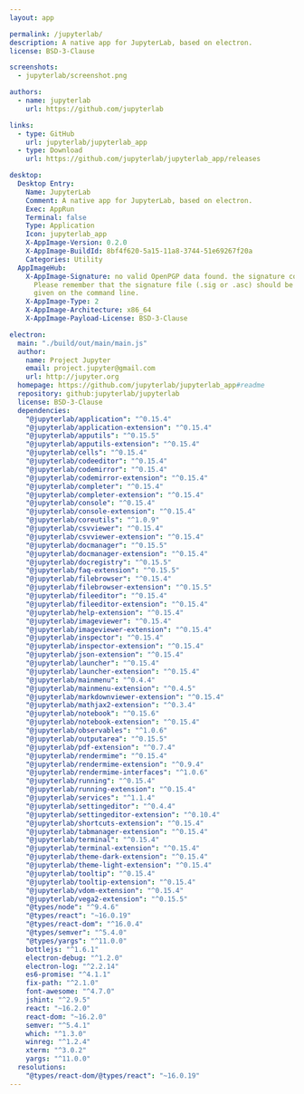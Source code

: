 ```yaml
---
layout: app

permalink: /jupyterlab/
description: A native app for JupyterLab, based on electron.
license: BSD-3-Clause

screenshots:
  - jupyterlab/screenshot.png

authors:
  - name: jupyterlab
    url: https://github.com/jupyterlab

links:
  - type: GitHub
    url: jupyterlab/jupyterlab_app
  - type: Download
    url: https://github.com/jupyterlab/jupyterlab_app/releases

desktop:
  Desktop Entry:
    Name: JupyterLab
    Comment: A native app for JupyterLab, based on electron.
    Exec: AppRun
    Terminal: false
    Type: Application
    Icon: jupyterlab_app
    X-AppImage-Version: 0.2.0
    X-AppImage-BuildId: 8bf4f620-5a15-11a8-3744-51e69267f20a
    Categories: Utility
  AppImageHub:
    X-AppImage-Signature: no valid OpenPGP data found. the signature could not be verified.
      Please remember that the signature file (.sig or .asc) should be the first file
      given on the command line.
    X-AppImage-Type: 2
    X-AppImage-Architecture: x86_64
    X-AppImage-Payload-License: BSD-3-Clause

electron:
  main: "./build/out/main/main.js"
  author:
    name: Project Jupyter
    email: project.jupyter@gmail.com
    url: http://jupyter.org
  homepage: https://github.com/jupyterlab/jupyterlab_app#readme
  repository: github:jupyterlab/jupyterlab
  license: BSD-3-Clause
  dependencies:
    "@jupyterlab/application": "^0.15.4"
    "@jupyterlab/application-extension": "^0.15.4"
    "@jupyterlab/apputils": "^0.15.5"
    "@jupyterlab/apputils-extension": "^0.15.4"
    "@jupyterlab/cells": "^0.15.4"
    "@jupyterlab/codeeditor": "^0.15.4"
    "@jupyterlab/codemirror": "^0.15.4"
    "@jupyterlab/codemirror-extension": "^0.15.4"
    "@jupyterlab/completer": "^0.15.4"
    "@jupyterlab/completer-extension": "^0.15.4"
    "@jupyterlab/console": "^0.15.4"
    "@jupyterlab/console-extension": "^0.15.4"
    "@jupyterlab/coreutils": "^1.0.9"
    "@jupyterlab/csvviewer": "^0.15.4"
    "@jupyterlab/csvviewer-extension": "^0.15.4"
    "@jupyterlab/docmanager": "^0.15.5"
    "@jupyterlab/docmanager-extension": "^0.15.4"
    "@jupyterlab/docregistry": "^0.15.5"
    "@jupyterlab/faq-extension": "^0.15.5"
    "@jupyterlab/filebrowser": "^0.15.4"
    "@jupyterlab/filebrowser-extension": "^0.15.5"
    "@jupyterlab/fileeditor": "^0.15.4"
    "@jupyterlab/fileeditor-extension": "^0.15.4"
    "@jupyterlab/help-extension": "^0.15.4"
    "@jupyterlab/imageviewer": "^0.15.4"
    "@jupyterlab/imageviewer-extension": "^0.15.4"
    "@jupyterlab/inspector": "^0.15.4"
    "@jupyterlab/inspector-extension": "^0.15.4"
    "@jupyterlab/json-extension": "^0.15.4"
    "@jupyterlab/launcher": "^0.15.4"
    "@jupyterlab/launcher-extension": "^0.15.4"
    "@jupyterlab/mainmenu": "^0.4.4"
    "@jupyterlab/mainmenu-extension": "^0.4.5"
    "@jupyterlab/markdownviewer-extension": "^0.15.4"
    "@jupyterlab/mathjax2-extension": "^0.3.4"
    "@jupyterlab/notebook": "^0.15.6"
    "@jupyterlab/notebook-extension": "^0.15.4"
    "@jupyterlab/observables": "^1.0.6"
    "@jupyterlab/outputarea": "^0.15.5"
    "@jupyterlab/pdf-extension": "^0.7.4"
    "@jupyterlab/rendermime": "^0.15.4"
    "@jupyterlab/rendermime-extension": "^0.9.4"
    "@jupyterlab/rendermime-interfaces": "^1.0.6"
    "@jupyterlab/running": "^0.15.4"
    "@jupyterlab/running-extension": "^0.15.4"
    "@jupyterlab/services": "^1.1.4"
    "@jupyterlab/settingeditor": "^0.4.4"
    "@jupyterlab/settingeditor-extension": "^0.10.4"
    "@jupyterlab/shortcuts-extension": "^0.15.4"
    "@jupyterlab/tabmanager-extension": "^0.15.4"
    "@jupyterlab/terminal": "^0.15.4"
    "@jupyterlab/terminal-extension": "^0.15.4"
    "@jupyterlab/theme-dark-extension": "^0.15.4"
    "@jupyterlab/theme-light-extension": "^0.15.4"
    "@jupyterlab/tooltip": "^0.15.4"
    "@jupyterlab/tooltip-extension": "^0.15.4"
    "@jupyterlab/vdom-extension": "^0.15.4"
    "@jupyterlab/vega2-extension": "^0.15.5"
    "@types/node": "^9.4.6"
    "@types/react": "~16.0.19"
    "@types/react-dom": "^16.0.4"
    "@types/semver": "^5.4.0"
    "@types/yargs": "^11.0.0"
    bottlejs: "^1.6.1"
    electron-debug: "^1.2.0"
    electron-log: "^2.2.14"
    es6-promise: "^4.1.1"
    fix-path: "^2.1.0"
    font-awesome: "^4.7.0"
    jshint: "^2.9.5"
    react: "~16.2.0"
    react-dom: "~16.2.0"
    semver: "^5.4.1"
    which: "^1.3.0"
    winreg: "^1.2.4"
    xterm: "^3.0.2"
    yargs: "^11.0.0"
  resolutions:
    "@types/react-dom/@types/react": "~16.0.19"
---
```

